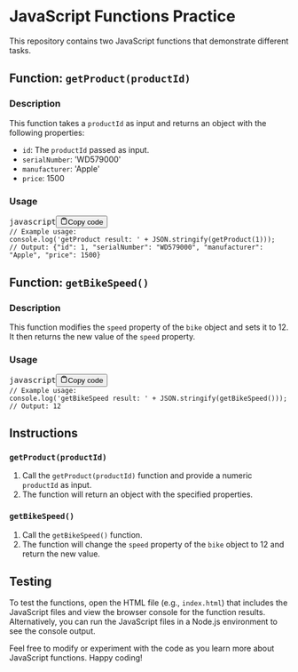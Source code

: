 <div class="markdown prose w-full break-words dark:prose-invert light"><h1>JavaScript Functions Practice</h1><p>This repository contains two JavaScript functions that demonstrate different tasks.</p><h2>Function: <code>getProduct(productId)</code></h2><h3>Description</h3><p>This function takes a <code>productId</code> as input and returns an object with the following properties:</p><ul><li><code>id</code>: The <code>productId</code> passed as input.</li><li><code>serialNumber</code>: 'WD579000'</li><li><code>manufacturer</code>: 'Apple'</li><li><code>price</code>: 1500</li></ul><h3>Usage</h3><pre><div class="bg-black rounded-md mb-4"><div class="flex items-center relative text-gray-200 bg-gray-800 px-4 py-2 text-xs font-sans justify-between rounded-t-md"><span>javascript</span><button class="flex ml-auto gap-2"><svg stroke="currentColor" fill="none" stroke-width="2" viewBox="0 0 24 24" stroke-linecap="round" stroke-linejoin="round" class="h-4 w-4" height="1em" width="1em" xmlns="http://www.w3.org/2000/svg"><path d="M16 4h2a2 2 0 0 1 2 2v14a2 2 0 0 1-2 2H6a2 2 0 0 1-2-2V6a2 2 0 0 1 2-2h2"></path><rect x="8" y="2" width="8" height="4" rx="1" ry="1"></rect></svg>Copy code</button></div><div class="p-4 overflow-y-auto"><code class="!whitespace-pre hljs language-javascript"><span class="hljs-comment">// Example usage:</span>
<span class="hljs-variable language_">console</span>.<span class="hljs-title function_">log</span>(<span class="hljs-string">'getProduct result: '</span> + <span class="hljs-title class_">JSON</span>.<span class="hljs-title function_">stringify</span>(<span class="hljs-title function_">getProduct</span>(<span class="hljs-number">1</span>)));
<span class="hljs-comment">// Output: {"id": 1, "serialNumber": "WD579000", "manufacturer": "Apple", "price": 1500}</span>
</code></div></div></pre><h2>Function: <code>getBikeSpeed()</code></h2><h3>Description</h3><p>This function modifies the <code>speed</code> property of the <code>bike</code> object and sets it to 12. It then returns the new value of the <code>speed</code> property.</p><h3>Usage</h3><pre><div class="bg-black rounded-md mb-4"><div class="flex items-center relative text-gray-200 bg-gray-800 px-4 py-2 text-xs font-sans justify-between rounded-t-md"><span>javascript</span><button class="flex ml-auto gap-2"><svg stroke="currentColor" fill="none" stroke-width="2" viewBox="0 0 24 24" stroke-linecap="round" stroke-linejoin="round" class="h-4 w-4" height="1em" width="1em" xmlns="http://www.w3.org/2000/svg"><path d="M16 4h2a2 2 0 0 1 2 2v14a2 2 0 0 1-2 2H6a2 2 0 0 1-2-2V6a2 2 0 0 1 2-2h2"></path><rect x="8" y="2" width="8" height="4" rx="1" ry="1"></rect></svg>Copy code</button></div><div class="p-4 overflow-y-auto"><code class="!whitespace-pre hljs language-javascript"><span class="hljs-comment">// Example usage:</span>
<span class="hljs-variable language_">console</span>.<span class="hljs-title function_">log</span>(<span class="hljs-string">'getBikeSpeed result: '</span> + <span class="hljs-title class_">JSON</span>.<span class="hljs-title function_">stringify</span>(<span class="hljs-title function_">getBikeSpeed</span>()));
<span class="hljs-comment">// Output: 12</span>
</code></div></div></pre><h2>Instructions</h2><h3><code>getProduct(productId)</code></h3><ol><li>Call the <code>getProduct(productId)</code> function and provide a numeric <code>productId</code> as input.</li><li>The function will return an object with the specified properties.</li></ol><h3><code>getBikeSpeed()</code></h3><ol><li>Call the <code>getBikeSpeed()</code> function.</li><li>The function will change the <code>speed</code> property of the <code>bike</code> object to 12 and return the new value.</li></ol><h2>Testing</h2><p>To test the functions, open the HTML file (e.g., <code>index.html</code>) that includes the JavaScript files and view the browser console for the function results. Alternatively, you can run the JavaScript files in a Node.js environment to see the console output.</p><p>Feel free to modify or experiment with the code as you learn more about JavaScript functions. Happy coding!</p></div>
